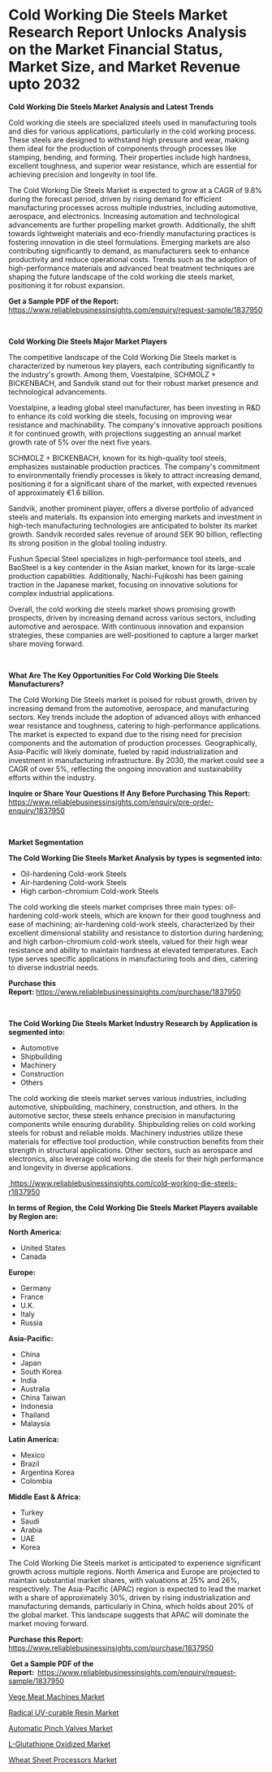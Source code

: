 <p><h1>Cold Working Die Steels Market Research Report Unlocks Analysis on the Market Financial Status, Market Size, and Market Revenue upto 2032</h1></p><p><strong>Cold Working Die Steels Market Analysis and Latest Trends</strong></p>
<p><p>Cold working die steels are specialized steels used in manufacturing tools and dies for various applications, particularly in the cold working process. These steels are designed to withstand high pressure and wear, making them ideal for the production of components through processes like stamping, bending, and forming. Their properties include high hardness, excellent toughness, and superior wear resistance, which are essential for achieving precision and longevity in tool life.</p><p>The Cold Working Die Steels Market is expected to grow at a CAGR of 9.8% during the forecast period, driven by rising demand for efficient manufacturing processes across multiple industries, including automotive, aerospace, and electronics. Increasing automation and technological advancements are further propelling market growth. Additionally, the shift towards lightweight materials and eco-friendly manufacturing practices is fostering innovation in die steel formulations. Emerging markets are also contributing significantly to demand, as manufacturers seek to enhance productivity and reduce operational costs. Trends such as the adoption of high-performance materials and advanced heat treatment techniques are shaping the future landscape of the cold working die steels market, positioning it for robust expansion.</p></p>
<p><strong>Get a Sample PDF of the Report:&nbsp;</strong> <a href="https://www.reliablebusinessinsights.com/enquiry/request-sample/1837950?utm_campaign=1138&utm_medium=2&utm_source=Github&utm_content=ia&utm_term=03022025&utm_id=cold-working-die-steels">https://www.reliablebusinessinsights.com/enquiry/request-sample/1837950</a></p>
<p>&nbsp;</p>
<p><strong>Cold Working Die Steels Major Market Players</strong></p>
<p><p>The competitive landscape of the Cold Working Die Steels market is characterized by numerous key players, each contributing significantly to the industry's growth. Among them, Voestalpine, SCHMOLZ + BICKENBACH, and Sandvik stand out for their robust market presence and technological advancements.</p><p>Voestalpine, a leading global steel manufacturer, has been investing in R&D to enhance its cold working die steels, focusing on improving wear resistance and machinability. The company's innovative approach positions it for continued growth, with projections suggesting an annual market growth rate of 5% over the next five years.</p><p>SCHMOLZ + BICKENBACH, known for its high-quality tool steels, emphasizes sustainable production practices. The company's commitment to environmentally friendly processes is likely to attract increasing demand, positioning it for a significant share of the market, with expected revenues of approximately €1.6 billion.</p><p>Sandvik, another prominent player, offers a diverse portfolio of advanced steels and materials. Its expansion into emerging markets and investment in high-tech manufacturing technologies are anticipated to bolster its market growth. Sandvik recorded sales revenue of around SEK 90 billion, reflecting its strong position in the global tooling industry.</p><p>Fushun Special Steel specializes in high-performance tool steels, and BaoSteel is a key contender in the Asian market, known for its large-scale production capabilities. Additionally, Nachi-Fujikoshi has been gaining traction in the Japanese market, focusing on innovative solutions for complex industrial applications.</p><p>Overall, the cold working die steels market shows promising growth prospects, driven by increasing demand across various sectors, including automotive and aerospace. With continuous innovation and expansion strategies, these companies are well-positioned to capture a larger market share moving forward.</p></p>
<p>&nbsp;</p>
<p><strong>What Are The Key Opportunities For Cold Working Die Steels Manufacturers?</strong></p>
<p><p>The Cold Working Die Steels market is poised for robust growth, driven by increasing demand from the automotive, aerospace, and manufacturing sectors. Key trends include the adoption of advanced alloys with enhanced wear resistance and toughness, catering to high-performance applications. The market is expected to expand due to the rising need for precision components and the automation of production processes. Geographically, Asia-Pacific will likely dominate, fueled by rapid industrialization and investment in manufacturing infrastructure. By 2030, the market could see a CAGR of over 5%, reflecting the ongoing innovation and sustainability efforts within the industry.</p></p>
<p><strong>Inquire or Share Your Questions If Any Before Purchasing This Report:</strong> <a href="https://www.reliablebusinessinsights.com/enquiry/pre-order-enquiry/1837950?utm_campaign=1138&utm_medium=2&utm_source=Github&utm_content=ia&utm_term=03022025&utm_id=cold-working-die-steels">https://www.reliablebusinessinsights.com/enquiry/pre-order-enquiry/1837950</a></p>
<p>&nbsp;</p>
<p><strong>Market Segmentation</strong></p>
<p><strong>The Cold Working Die Steels Market Analysis by types is segmented into:</strong></p>
<p><ul><li>Oil-hardening Cold-work Steels</li><li>Air-hardening Cold-work Steels</li><li>High carbon-chromium Cold-work Steels</li></ul></p>
<p><p>The cold working die steels market comprises three main types: oil-hardening cold-work steels, which are known for their good toughness and ease of machining; air-hardening cold-work steels, characterized by their excellent dimensional stability and resistance to distortion during hardening; and high carbon-chromium cold-work steels, valued for their high wear resistance and ability to maintain hardness at elevated temperatures. Each type serves specific applications in manufacturing tools and dies, catering to diverse industrial needs.</p></p>
<p><strong>Purchase this Report:&nbsp;</strong><a href="https://www.reliablebusinessinsights.com/purchase/1837950?utm_campaign=1138&utm_medium=2&utm_source=Github&utm_content=ia&utm_term=03022025&utm_id=cold-working-die-steels">https://www.reliablebusinessinsights.com/purchase/1837950</a></p>
<p>&nbsp;</p>
<p><strong>The Cold Working Die Steels Market Industry Research by Application is segmented into:</strong></p>
<p><ul><li>Automotive</li><li>Shipbuilding</li><li>Machinery</li><li>Construction</li><li>Others</li></ul></p>
<p><p>The cold working die steels market serves various industries, including automotive, shipbuilding, machinery, construction, and others. In the automotive sector, these steels enhance precision in manufacturing components while ensuring durability. Shipbuilding relies on cold working steels for robust and reliable molds. Machinery industries utilize these materials for effective tool production, while construction benefits from their strength in structural applications. Other sectors, such as aerospace and electronics, also leverage cold working die steels for their high performance and longevity in diverse applications.</p></p>
<p><a href="https://www.reliablebusinessinsights.com/cold-working-die-steels-r1837950?utm_campaign=1138&utm_medium=2&utm_source=Github&utm_content=ia&utm_term=03022025&utm_id=cold-working-die-steels">&nbsp;https://www.reliablebusinessinsights.com/cold-working-die-steels-r1837950</a></p>
<p><strong>In terms of Region, the Cold Working Die Steels Market Players available by Region are:</strong></p>
<p>
    <p> <strong> North America: </strong>
        <ul>
            <li>United States</li>
            <li>Canada</li>
        </ul>
        </p> 
    <p> <strong> Europe: </strong>
        <ul>
            <li>Germany</li>
            <li>France</li>
            <li>U.K.</li>
            <li>Italy</li>
            <li>Russia</li>
        </ul>
        </p> 
    <p> <strong> Asia-Pacific: </strong>
        <ul>
            <li>China</li>
            <li>Japan</li>
            <li>South Korea</li>
            <li>India</li>
            <li>Australia</li>
            <li>China Taiwan</li>
            <li>Indonesia</li>
            <li>Thailand</li>
            <li>Malaysia</li>
        </ul>
        </p> 
    <p> <strong> Latin America: </strong>
        <ul>
            <li>Mexico</li>
            <li>Brazil</li>
            <li>Argentina Korea</li>
            <li>Colombia</li>
        </ul>
        </p> 
    <p> <strong> Middle East & Africa: </strong>
        <ul>
            <li>Turkey</li>
            <li>Saudi</li>
            <li>Arabia</li>
            <li>UAE</li>
            <li>Korea</li>
        </ul>
    </p>
    </p>
<p><p>The Cold Working Die Steels market is anticipated to experience significant growth across multiple regions. North America and Europe are projected to maintain substantial market shares, with valuations at 25% and 26%, respectively. The Asia-Pacific (APAC) region is expected to lead the market with a share of approximately 30%, driven by rising industrialization and manufacturing demands, particularly in China, which holds about 20% of the global market. This landscape suggests that APAC will dominate the market moving forward.</p></p>
<p><strong>Purchase this Report: </strong><a href="https://www.reliablebusinessinsights.com/purchase/1837950?utm_campaign=1138&utm_medium=2&utm_source=Github&utm_content=ia&utm_term=03022025&utm_id=cold-working-die-steels">https://www.reliablebusinessinsights.com/purchase/1837950</a></p>
<p>&nbsp;<strong>Get a Sample PDF of the Report:&nbsp;&nbsp;</strong><a href="https://www.reliablebusinessinsights.com/enquiry/request-sample/1837950?utm_campaign=1138&utm_medium=2&utm_source=Github&utm_content=ia&utm_term=03022025&utm_id=cold-working-die-steels">https://www.reliablebusinessinsights.com/enquiry/request-sample/1837950</a></p>
<p><strong></strong></p>
<p><p><a href="https://www.linkedin.com/pulse/vege-meat-machines-market-size-expected-grow-46-cagr-ykamc?utm_campaign=1138&utm_medium=2&utm_source=Github&utm_content=ia&utm_term=03022025&utm_id=cold-working-die-steels">Vege Meat Machines Market</a></p><p><a href="https://github.com/rashkaeduzor/Market-Research-Report-List-1/blob/main/radical-uv-curable-resin-market.md?utm_campaign=1138&utm_medium=2&utm_source=Github&utm_content=ia&utm_term=03022025&utm_id=cold-working-die-steels">Radical UV-curable Resin Market</a></p><p><a href="https://www.linkedin.com/pulse/automatic-pinch-valves-market-forecast-2025-2032-trends-p18pc?utm_campaign=1138&utm_medium=2&utm_source=Github&utm_content=ia&utm_term=03022025&utm_id=cold-working-die-steels">Automatic Pinch Valves Market</a></p><p><a href="https://github.com/bholdsfofie/Market-Research-Report-List-1/blob/main/l-glutathione-oxidized-market.md?utm_campaign=1138&utm_medium=2&utm_source=Github&utm_content=ia&utm_term=03022025&utm_id=cold-working-die-steels">L-Glutathione Oxidized Market</a></p><p><a href="https://www.linkedin.com/pulse/wheat-sheet-processors-market-size-forecast-from-2025-2032-ngkrf?utm_campaign=1138&utm_medium=2&utm_source=Github&utm_content=ia&utm_term=03022025&utm_id=cold-working-die-steels">Wheat Sheet Processors Market</a></p></p>